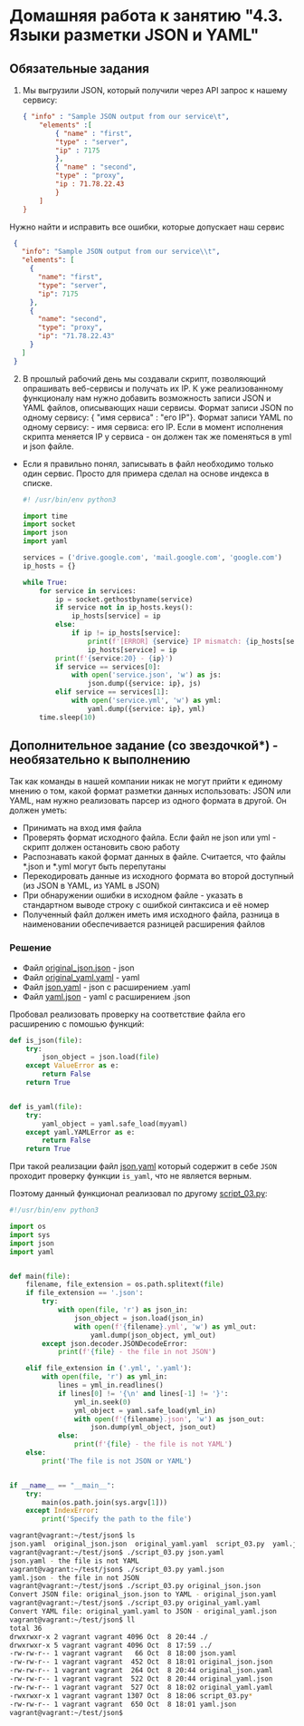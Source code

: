 # Домашняя работа к занятию "4.3. Языки разметки JSON и YAML"

## Обязательные задания

1. Мы выгрузили JSON, который получили через API запрос к нашему сервису:
	```json
    { "info" : "Sample JSON output from our service\t",
        "elements" :[
            { "name" : "first",
            "type" : "server",
            "ip" : 7175 
            },
            { "name" : "second",
            "type" : "proxy",
            "ip : 71.78.22.43
            }
        ]
    }
	```
  Нужно найти и исправить все ошибки, которые допускает наш сервис
	
   ```json
	{
	  "info": "Sample JSON output from our service\\t",
	  "elements": [
		{
		  "name": "first",
		  "type": "server",
		  "ip": 7175
		},
		{
		  "name": "second",
		  "type": "proxy",
		  "ip": "71.78.22.43"
		}
	  ]
	}	
   ```
2. В прошлый рабочий день мы создавали скрипт, позволяющий опрашивать веб-сервисы и получать их IP. К уже реализованному функционалу нам нужно добавить возможность записи JSON и YAML файлов, описывающих наши сервисы. Формат записи JSON по одному сервису: { "имя сервиса" : "его IP"}. Формат записи YAML по одному сервису: - имя сервиса: его IP. Если в момент исполнения скрипта меняется IP у сервиса - он должен так же поменяться в yml и json файле.


* Если я правильно понял, записывать в файл необходимо только один сервис. Просто для примера сделал на основе 
	  индекса в списке.

	```python
	#! /usr/bin/env python3

    import time
    import socket
    import json
    import yaml

    services = ('drive.google.com', 'mail.google.com', 'google.com')
    ip_hosts = {}

    while True:
        for service in services:
            ip = socket.gethostbyname(service)
            if service not in ip_hosts.keys():
                ip_hosts[service] = ip
            else:
                if ip != ip_hosts[service]:
                    print(f'[ERROR] {service} IP mismatch: {ip_hosts[service]} -> {ip}')
                    ip_hosts[service] = ip
            print(f'{service:20} - {ip}')
            if service == services[0]:
                with open('service.json', 'w') as js:
                    json.dump({service: ip}, js)
            elif service == services[1]:
                with open('service.yml', 'w') as yml:
                    yaml.dump({service: ip}, yml)
        time.sleep(10)
	```

## Дополнительное задание (со звездочкой*) - необязательно к выполнению

Так как команды в нашей компании никак не могут прийти к единому мнению о том, какой формат разметки данных использовать: JSON или YAML, нам нужно реализовать парсер из одного формата в другой. Он должен уметь:
   * Принимать на вход имя файла
   * Проверять формат исходного файла. Если файл не json или yml - скрипт должен остановить свою работу
   * Распознавать какой формат данных в файле. Считается, что файлы *.json и *.yml могут быть перепутаны
   * Перекодировать данные из исходного формата во второй доступный (из JSON в YAML, из YAML в JSON)
   * При обнаружении ошибки в исходном файле - указать в стандартном выводе строку с ошибкой синтаксиса и её номер
   * Полученный файл должен иметь имя исходного файла, разница в наименовании обеспечивается разницей расширения файлов

### Решение ###
   * Файл [original_json.json](solution/json_yml/original_json.json) - json 
   * Файл [original_yaml.yaml](solution/json_yml/original_yaml.yaml) - yaml
   * Файл [json.yaml](solution/json_yml/json.yaml) - json с расширением .yaml
   * Файл [yaml.json](solution/json_yml/yaml.json) - yaml с расширением .json 

Пробовал реализовать проверку на соответствие файла его расширению с помошью функций:

```python
def is_json(file):
    try:
        json_object = json.load(file)
    except ValueError as e:
        return False
    return True


def is_yaml(file):
    try:
        yaml_object = yaml.safe_load(myyaml)
    except yaml.YAMLError as e:
        return False
    return True
```
При такой реализации файл [json.yaml](solution/json_yml/json.yaml) который содержит в себе `JSON`
проходит проверку функции `is_yaml`, что не является верным.

Поэтому данный функционал реализовал по другому [script_03.py](solution/script_03.py):
```python
#!/usr/bin/env python3

import os
import sys
import json
import yaml


def main(file):
    filename, file_extension = os.path.splitext(file)
    if file_extension == '.json':
        try:
            with open(file, 'r') as json_in:
                json_object = json.load(json_in)
                with open(f'{filename}.yml', 'w') as yml_out:
                    yaml.dump(json_object, yml_out)
        except json.decoder.JSONDecodeError:
            print(f'{file} - the file in not JSON')

    elif file_extension in ('.yml', '.yaml'):
        with open(file, 'r') as yml_in:
            lines = yml_in.readlines()
            if lines[0] != '{\n' and lines[-1] != '}':
                yml_in.seek(0)
                yml_object = yaml.safe_load(yml_in)
                with open(f'{filename}.json', 'w') as json_out:
                    json.dump(yml_object, json_out)
            else:
                print(f'{file} - the file is not YAML')
    else:
        print('The file is not JSON or YAML')


if __name__ == "__main__":
    try:
        main(os.path.join(sys.argv[1]))
    except IndexError:
        print('Specify the path to the file')


```

```bash
vagrant@vagrant:~/test/json$ ls
json.yaml  original_json.json  original_yaml.yaml  script_03.py  yaml.json
vagrant@vagrant:~/test/json$ ./script_03.py json.yaml
json.yaml - the file is not YAML
vagrant@vagrant:~/test/json$ ./script_03.py yaml.json
yaml.json - the file in not JSON
vagrant@vagrant:~/test/json$ ./script_03.py original_json.json
Convert JSON file: original_json.json to YAML - original_json.yaml
vagrant@vagrant:~/test/json$ ./script_03.py original_yaml.yaml
Convert YAML file: original_yaml.yaml to JSON - original_yaml.json
vagrant@vagrant:~/test/json$ ll
total 36
drwxrwxr-x 2 vagrant vagrant 4096 Oct  8 20:44 ./
drwxrwxr-x 5 vagrant vagrant 4096 Oct  8 17:59 ../
-rw-rw-r-- 1 vagrant vagrant   66 Oct  8 18:00 json.yaml
-rw-rw-r-- 1 vagrant vagrant  452 Oct  8 18:01 original_json.json
-rw-rw-r-- 1 vagrant vagrant  264 Oct  8 20:44 original_json.yaml
-rw-rw-r-- 1 vagrant vagrant  522 Oct  8 20:44 original_yaml.json
-rw-rw-r-- 1 vagrant vagrant  527 Oct  8 18:02 original_yaml.yaml
-rwxrwxr-x 1 vagrant vagrant 1307 Oct  8 18:06 script_03.py*
-rw-rw-r-- 1 vagrant vagrant  650 Oct  8 18:01 yaml.json
vagrant@vagrant:~/test/json$

```
	
		
